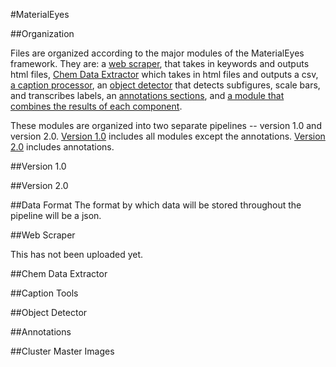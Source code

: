 #MaterialEyes



##Organization

Files are organized according to the major modules of the MaterialEyes framework. They are: a [web scraper](#webscraper), that takes in keywords and outputs html files, [Chem Data Extractor](#cde) which takes in html files and outputs a csv, [a caption processor](#captions), an [object detector](#object) that detects subfigures, scale bars, and transcribes labels, an [annotations sections](#annotations), and [a module that combines the results of each component](#cluster).

These modules are organized into two separate pipelines -- version 1.0 and version 2.0. [Version 1.0](#v1) includes all modules except the annotations. [Version 2.0](#v2) includes annotations. 

##Version 1.0 <a name="v1"></a>


##Version 2.0 <a name="v2"></a>

##Data Format
The format by which data will be stored throughout the pipeline will be a json. 

##Web Scraper <a name="webscraper"></a>

This has not been uploaded yet. 

##Chem Data Extractor <a name="cde"></a>

##Caption Tools <a name="captions"></a>


##Object Detector <a name="object"></a>

##Annotations <a name="annotations"></a>

##Cluster Master Images <a name="cluster"></a>


